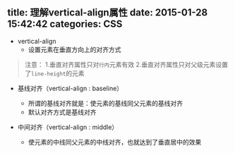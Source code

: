 title: 理解vertical-align属性
date: 2015-01-28 15:42:42
categories: CSS
---
* vertical-align
  - 设置元素在垂直方向上的对齐方式

> 注意：
> 1.垂直对齐属性只对`行内`元素有效
> 2.垂直对齐属性只对父级元素设置了`line-height`的元素

* 基线对齐（vertical-align : baseline）
  - 所谓的基线对齐就是：使元素的基线同父元素的基线对齐
  - 默认对齐方式是基线对齐

* 中间对齐（vertical-align : middle）
  - 使元素的中线同父元素的中线对齐，也就达到了垂直居中的效果